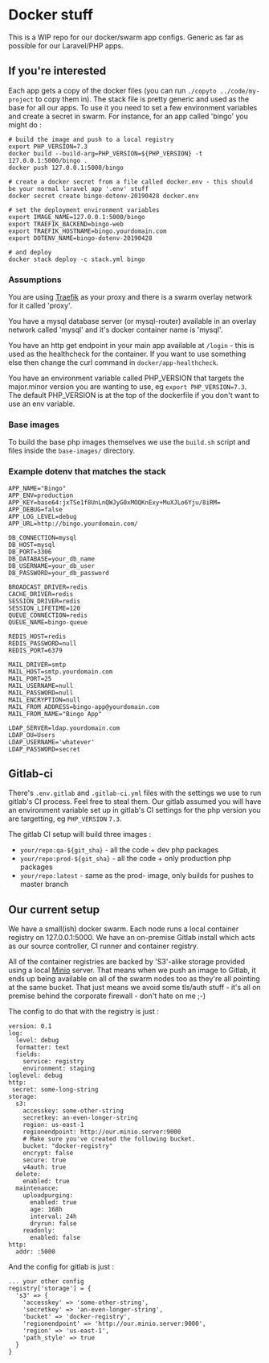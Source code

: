 # Docker stuff

This is a WIP repo for our docker/swarm app configs.  Generic as far as possible for our
Laravel/PHP apps.

## If you're interested

Each app gets a copy of the docker files (you can run `./copyto ../code/my-project` to copy them in).  The stack file
is pretty generic and used as the base for all our apps.  To use it you need to set a few environment variables and create a secret in swarm.  For instance, for an app called 'bingo' you might do :

```
# build the image and push to a local registry
export PHP_VERSION=7.3
docker build --build-arg=PHP_VERSION=${PHP_VERSION} -t 127.0.0.1:5000/bingo .
docker push 127.0.0.1:5000/bingo

# create a docker secret from a file called docker.env - this should be your normal laravel app '.env' stuff
docker secret create bingo-dotenv-20190428 docker.env

# set the deployment environment variables
export IMAGE_NAME=127.0.0.1:5000/bingo
export TRAEFIK_BACKEND=bingo-web
export TRAEFIK_HOSTNAME=bingo.yourdomain.com
export DOTENV_NAME=bingo-dotenv-20190428

# and deploy
docker stack deploy -c stack.yml bingo
```

### Assumptions

You are using [Traefik](https://traefik.io/) as your proxy and there is a swarm overlay network for it called 'proxy'.

You have a mysql database server (or mysql-router) available in an overlay network called 'mysql' and it's docker container name is 'mysql'.

You have an http get endpoint in your main app available at `/login` - this is used as the healthcheck for the container.  If you want to use something else then change the curl command in `docker/app-healthcheck`.

You have an environment variable called PHP_VERSION that targets the major.minor version you are wanting to use, eg `export PHP_VERSION=7.3`.  The default PHP_VERSION is at the top of the dockerfile if you don't want to use an env variable.

### Base images

To build the base php images themselves we use the `build.sh` script and files inside the `base-images/` directory.

### Example dotenv that matches the stack

```
APP_NAME="Bingo"
APP_ENV=production
APP_KEY=base64:jxTSe1f8UnLnQWJyG0xMOQKnExy+MuXJLo6Yju/8iRM=
APP_DEBUG=false
APP_LOG_LEVEL=debug
APP_URL=http://bingo.yourdomain.com/

DB_CONNECTION=mysql
DB_HOST=mysql
DB_PORT=3306
DB_DATABASE=your_db_name
DB_USERNAME=your_db_user
DB_PASSWORD=your_db_password

BROADCAST_DRIVER=redis
CACHE_DRIVER=redis
SESSION_DRIVER=redis
SESSION_LIFETIME=120
QUEUE_CONNECTION=redis
QUEUE_NAME=bingo-queue

REDIS_HOST=redis
REDIS_PASSWORD=null
REDIS_PORT=6379

MAIL_DRIVER=smtp
MAIL_HOST=smtp.yourdomain.com
MAIL_PORT=25
MAIL_USERNAME=null
MAIL_PASSWORD=null
MAIL_ENCRYPTION=null
MAIL_FROM_ADDRESS=bingo-app@yourdomain.com
MAIL_FROM_NAME="Bingo App"

LDAP_SERVER=ldap.yourdomain.com
LDAP_OU=Users
LDAP_USERNAME='whatever'
LDAP_PASSWORD=secret

```

## Gitlab-ci

There's `.env.gitlab` and `.gitlab-ci.yml` files with the settings we use to run gitlab's CI process.  Feel free to steal them.  Our gitlab assumed you will have an environment variable set up in gitlab's CI settings for the php version you are targetting, eg `PHP_VERSION` `7.3`.

The gitlab CI setup will build three images :

* `your/repo:qa-${git_sha}` - all the code + dev php packages
* `your/repo:prod-${git_sha}` - all the code + only production php packages
* `your/repo:latest` - same as the prod- image, only builds for pushes to master branch

## Our current setup

We have a small(ish) docker swarm.  Each node runs a local container registry on 127.0.0.1:5000.  We have an on-premise Gitlab install which acts as our source controller, CI runner and container registry.

All of the container registries are backed by 'S3'-alike storage provided using a local [Minio](https://www.minio.io/) server.  That means when we push an image to Gitlab, it ends
up being available on all of the swarm nodes too as they're all pointing at the same bucket.  That just means we avoid some tls/auth stuff - it's all on premise behind the corporate firewall - don't hate on me ;-)

The config to do that with the registry is just :

```
version: 0.1
log:
  level: debug
  formatter: text
  fields:
    service: registry
    environment: staging
loglevel: debug
http:
 secret: some-long-string
storage:
  s3:
    accesskey: some-other-string
    secretkey: an-even-longer-string
    region: us-east-1
    regionendpoint: http://our.minio.server:9000
    # Make sure you've created the following bucket.
    bucket: "docker-registry"
    encrypt: false
    secure: true
    v4auth: true
  delete:
    enabled: true
  maintenance:
    uploadpurging:
      enabled: true
      age: 168h
      interval: 24h
      dryrun: false
    readonly:
      enabled: false
http:
  addr: :5000
```

And the config for gitlab is just :

```
... your other config
registry['storage'] = {
  's3' => {
    'accesskey' => 'some-other-string',
    'secretkey' => 'an-even-longer-string',
    'bucket' => 'docker-registry',
    'regionendpoint' => 'http://our.minio.server:9000',
    'region' => 'us-east-1',
    'path_style' => true
  }
}
```
